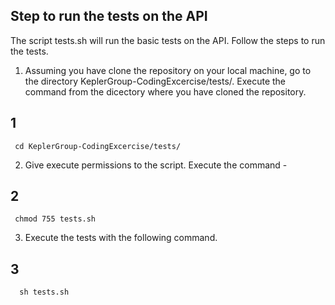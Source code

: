 
## Step to run the tests on the API
  The script tests.sh will run the basic tests on the API. Follow the steps to run the tests.
   
  1. Assuming you have clone the repository on your local machine, go to the 
     directory KeplerGroup-CodingExcercise/tests/. Execute the command from the dicectory 
     where you have cloned the repository. 
  ## 1
     cd KeplerGroup-CodingExcercise/tests/
     
  2. Give execute permissions to the script. Execute the command - 
  ## 2
     chmod 755 tests.sh
  
  3. Execute the tests with the following command.
  ## 3
      sh tests.sh
  
